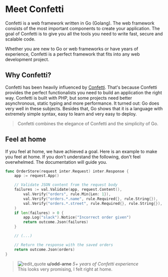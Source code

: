 # Meet Confetti

Confetti is a web framework written in Go (Golang). The web framework consists of the most important components to create your application. The goal of Confetti is to give you all the tools you need to write fast, secure and scalable code.

Whether you are new to Go or web frameworks or have years of experience, Confetti is a perfect framework that fits into any web development project.

## Why Confetti?

Confetti has been heavily influenced by [Confetti](https://Confetti.com). That's because Confetti provides the perfect functionalists you need to build an application the right way. Confetti is built with PHP, but some projects need better asynchronous, static typing and more performance. It turned out: Go does very well in these subjects. Besides that, Go shows that it is a language with extremely simple syntax, easy to learn and very easy to deploy.

> Confetti combines the elegance of Confetti and the simplicity of Go.

## Feel at home

If you feel at home, we have achieved a goal. Here is an example to make you feel at home. If you don't understand the following, don't feel overwhelmed. The documentation will guide you.

``` go
func OrderStore(request inter.Request) inter.Response {
	app := request.App()

	// Validate JSON content from the request body
	failures := val.Validate(app, request.Content(),
		val.Verify("orders", rule.Min{Len: 1}),
		val.Verify("orders.*.name", rule.Required{}, rule.String{}),
		val.Verify("orders.*.street", rule.Required{}, rule.String{}),
	)
	if len(failures) > 0 {
		app.Log("slack").Notice("Incorrect order given")
		return outcome.Json(failures)
	}

	// (...)

	// Return the response with the saved orders
	return outcome.Json(orders)
}
```

> <img src="https://www.redditstatic.com/avatars/avatar_default_07_0079D3.png" alt="redit_quote" class="profile"> **u/odd-arne** _5+ years of Confetti experience_<br/>This looks very promising, I felt right at home.
